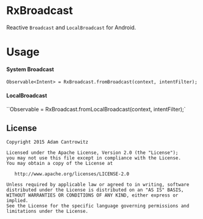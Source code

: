 # RxBroadcast
Reactive `Broadcast` and `LocalBroadcast` for Android.

# Usage
#### System Broadcast
`Observable<Intent> = RxBroadcast.fromBroadcast(context, intentFilter);`

#### LocalBroadcast
``Observable<Intent> = RxBroadcast.fromLocalBroadcast(context, intentFilter);`


License
-------

    Copyright 2015 Adam Cantrowitz

    Licensed under the Apache License, Version 2.0 (the "License");
    you may not use this file except in compliance with the License.
    You may obtain a copy of the License at

       http://www.apache.org/licenses/LICENSE-2.0

    Unless required by applicable law or agreed to in writing, software
    distributed under the License is distributed on an "AS IS" BASIS,
    WITHOUT WARRANTIES OR CONDITIONS OF ANY KIND, either express or implied.
    See the License for the specific language governing permissions and
    limitations under the License.
